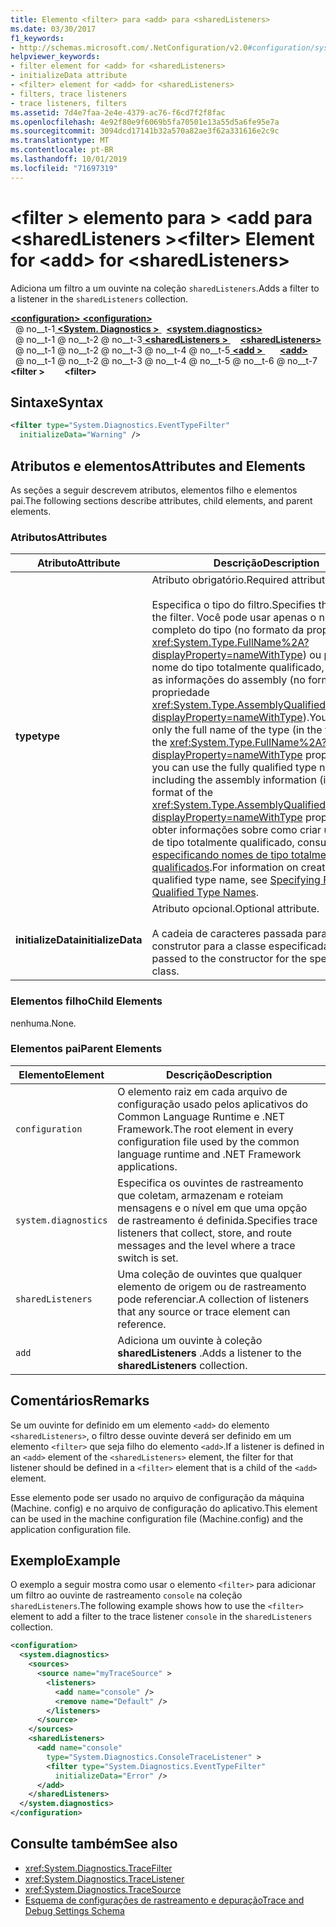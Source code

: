 ```yaml
---
title: Elemento <filter> para <add> para <sharedListeners>
ms.date: 03/30/2017
f1_keywords:
- http://schemas.microsoft.com/.NetConfiguration/v2.0#configuration/system.diagnostics/sharedListeners/add/filter
helpviewer_keywords:
- filter element for <add> for <sharedListeners>
- initializeData attribute
- <filter> element for <add> for <sharedListeners>
- filters, trace listeners
- trace listeners, filters
ms.assetid: 7d4e7faa-2e4e-4379-ac76-f6cd7f2f8fac
ms.openlocfilehash: 4e92f80e9f6069b5fa70501e13a55d5a6fe95e7a
ms.sourcegitcommit: 3094dcd17141b32a570a82ae3f62a331616e2c9c
ms.translationtype: MT
ms.contentlocale: pt-BR
ms.lasthandoff: 10/01/2019
ms.locfileid: "71697319"
---
```

# <a name="filter-element-for-add-for-sharedlisteners"></a><span data-ttu-id="8d0bd-102">\<filter > elemento para > \<add para \<sharedListeners ></span><span class="sxs-lookup"><span data-stu-id="8d0bd-102">\<filter> Element for \<add> for \<sharedListeners></span></span>
<span data-ttu-id="8d0bd-103">Adiciona um filtro a um ouvinte na coleção `sharedListeners`.</span><span class="sxs-lookup"><span data-stu-id="8d0bd-103">Adds a filter to a listener in the `sharedListeners` collection.</span></span>  
  
[<span data-ttu-id="8d0bd-104"> **\<configuration>** </span><span class="sxs-lookup"><span data-stu-id="8d0bd-104">**\<configuration>**</span></span>](../configuration-element.md)  
<span data-ttu-id="8d0bd-105">&nbsp; @ no__t-1[ **\<System. Diagnostics >** ](system-diagnostics-element.md)</span><span class="sxs-lookup"><span data-stu-id="8d0bd-105">&nbsp;&nbsp;[**\<system.diagnostics>**](system-diagnostics-element.md)</span></span>  
<span data-ttu-id="8d0bd-106">&nbsp; @ no__t-1 @ no__t-2 @ no__t-3[ **\<sharedListeners >** ](sharedlisteners-element.md)</span><span class="sxs-lookup"><span data-stu-id="8d0bd-106">&nbsp;&nbsp;&nbsp;&nbsp;[**\<sharedListeners>**](sharedlisteners-element.md)</span></span>  
<span data-ttu-id="8d0bd-107">&nbsp; @ no__t-1 @ no__t-2 @ no__t-3 @ no__t-4 @ no__t-5[ **\<add >** ](add-element-for-sharedlisteners.md)</span><span class="sxs-lookup"><span data-stu-id="8d0bd-107">&nbsp;&nbsp;&nbsp;&nbsp;&nbsp;&nbsp;[**\<add>**](add-element-for-sharedlisteners.md)</span></span>  
<span data-ttu-id="8d0bd-108">&nbsp; @ no__t-1 @ no__t-2 @ no__t-3 @ no__t-4 @ no__t-5 @ no__t-6 @ no__t-7 **\<filter >**</span><span class="sxs-lookup"><span data-stu-id="8d0bd-108">&nbsp;&nbsp;&nbsp;&nbsp;&nbsp;&nbsp;&nbsp;&nbsp;**\<filter>**</span></span>  
  
## <a name="syntax"></a><span data-ttu-id="8d0bd-109">Sintaxe</span><span class="sxs-lookup"><span data-stu-id="8d0bd-109">Syntax</span></span>  
  
```xml  
<filter type="System.Diagnostics.EventTypeFilter"   
  initializeData="Warning" />  
```  
  
## <a name="attributes-and-elements"></a><span data-ttu-id="8d0bd-110">Atributos e elementos</span><span class="sxs-lookup"><span data-stu-id="8d0bd-110">Attributes and Elements</span></span>  
 <span data-ttu-id="8d0bd-111">As seções a seguir descrevem atributos, elementos filho e elementos pai.</span><span class="sxs-lookup"><span data-stu-id="8d0bd-111">The following sections describe attributes, child elements, and parent elements.</span></span>  
  
### <a name="attributes"></a><span data-ttu-id="8d0bd-112">Atributos</span><span class="sxs-lookup"><span data-stu-id="8d0bd-112">Attributes</span></span>  
  
|<span data-ttu-id="8d0bd-113">Atributo</span><span class="sxs-lookup"><span data-stu-id="8d0bd-113">Attribute</span></span>|<span data-ttu-id="8d0bd-114">Descrição</span><span class="sxs-lookup"><span data-stu-id="8d0bd-114">Description</span></span>|  
|---------------|-----------------|  
|<span data-ttu-id="8d0bd-115">**type**</span><span class="sxs-lookup"><span data-stu-id="8d0bd-115">**type**</span></span>|<span data-ttu-id="8d0bd-116">Atributo obrigatório.</span><span class="sxs-lookup"><span data-stu-id="8d0bd-116">Required attribute.</span></span><br /><br /> <span data-ttu-id="8d0bd-117">Especifica o tipo do filtro.</span><span class="sxs-lookup"><span data-stu-id="8d0bd-117">Specifies the type of the filter.</span></span> <span data-ttu-id="8d0bd-118">Você pode usar apenas o nome completo do tipo (no formato da propriedade <xref:System.Type.FullName%2A?displayProperty=nameWithType>) ou pode usar o nome do tipo totalmente qualificado, incluindo as informações do assembly (no formato da propriedade <xref:System.Type.AssemblyQualifiedName%2A?displayProperty=nameWithType>).</span><span class="sxs-lookup"><span data-stu-id="8d0bd-118">You can use only the full name of the type (in the format of the <xref:System.Type.FullName%2A?displayProperty=nameWithType> property), or you can use the fully qualified type name including the assembly information (in the format of the <xref:System.Type.AssemblyQualifiedName%2A?displayProperty=nameWithType> property).</span></span> <span data-ttu-id="8d0bd-119">Para obter informações sobre como criar um nome de tipo totalmente qualificado, consulte [especificando nomes de tipo totalmente qualificados](../../../reflection-and-codedom/specifying-fully-qualified-type-names.md).</span><span class="sxs-lookup"><span data-stu-id="8d0bd-119">For information on creating a fully qualified type name, see [Specifying Fully Qualified Type Names](../../../reflection-and-codedom/specifying-fully-qualified-type-names.md).</span></span>|  
|<span data-ttu-id="8d0bd-120">**initializeData**</span><span class="sxs-lookup"><span data-stu-id="8d0bd-120">**initializeData**</span></span>|<span data-ttu-id="8d0bd-121">Atributo opcional.</span><span class="sxs-lookup"><span data-stu-id="8d0bd-121">Optional attribute.</span></span><br /><br /> <span data-ttu-id="8d0bd-122">A cadeia de caracteres passada para o construtor para a classe especificada.</span><span class="sxs-lookup"><span data-stu-id="8d0bd-122">The string passed to the constructor for the specified class.</span></span>|  
  
### <a name="child-elements"></a><span data-ttu-id="8d0bd-123">Elementos filho</span><span class="sxs-lookup"><span data-stu-id="8d0bd-123">Child Elements</span></span>  
 <span data-ttu-id="8d0bd-124">nenhuma.</span><span class="sxs-lookup"><span data-stu-id="8d0bd-124">None.</span></span>  
  
### <a name="parent-elements"></a><span data-ttu-id="8d0bd-125">Elementos pai</span><span class="sxs-lookup"><span data-stu-id="8d0bd-125">Parent Elements</span></span>  
  
|<span data-ttu-id="8d0bd-126">Elemento</span><span class="sxs-lookup"><span data-stu-id="8d0bd-126">Element</span></span>|<span data-ttu-id="8d0bd-127">Descrição</span><span class="sxs-lookup"><span data-stu-id="8d0bd-127">Description</span></span>|  
|-------------|-----------------|  
|`configuration`|<span data-ttu-id="8d0bd-128">O elemento raiz em cada arquivo de configuração usado pelos aplicativos do Common Language Runtime e .NET Framework.</span><span class="sxs-lookup"><span data-stu-id="8d0bd-128">The root element in every configuration file used by the common language runtime and .NET Framework applications.</span></span>|  
|`system.diagnostics`|<span data-ttu-id="8d0bd-129">Especifica os ouvintes de rastreamento que coletam, armazenam e roteiam mensagens e o nível em que uma opção de rastreamento é definida.</span><span class="sxs-lookup"><span data-stu-id="8d0bd-129">Specifies trace listeners that collect, store, and route messages and the level where a trace switch is set.</span></span>|  
|`sharedListeners`|<span data-ttu-id="8d0bd-130">Uma coleção de ouvintes que qualquer elemento de origem ou de rastreamento pode referenciar.</span><span class="sxs-lookup"><span data-stu-id="8d0bd-130">A collection of listeners that any source or trace element can reference.</span></span>|  
|`add`|<span data-ttu-id="8d0bd-131">Adiciona um ouvinte à coleção **sharedListeners** .</span><span class="sxs-lookup"><span data-stu-id="8d0bd-131">Adds a listener to the **sharedListeners** collection.</span></span>|  
  
## <a name="remarks"></a><span data-ttu-id="8d0bd-132">Comentários</span><span class="sxs-lookup"><span data-stu-id="8d0bd-132">Remarks</span></span>  
 <span data-ttu-id="8d0bd-133">Se um ouvinte for definido em um elemento `<add>` do elemento `<sharedListeners>`, o filtro desse ouvinte deverá ser definido em um elemento `<filter>` que seja filho do elemento `<add>`.</span><span class="sxs-lookup"><span data-stu-id="8d0bd-133">If a listener is defined in an `<add>` element of the `<sharedListeners>` element, the filter for that listener should be defined in a `<filter>` element that is a child of the `<add>` element.</span></span>  
  
 <span data-ttu-id="8d0bd-134">Esse elemento pode ser usado no arquivo de configuração da máquina (Machine. config) e no arquivo de configuração do aplicativo.</span><span class="sxs-lookup"><span data-stu-id="8d0bd-134">This element can be used in the machine configuration file (Machine.config) and the application configuration file.</span></span>  
  
## <a name="example"></a><span data-ttu-id="8d0bd-135">Exemplo</span><span class="sxs-lookup"><span data-stu-id="8d0bd-135">Example</span></span>  
 <span data-ttu-id="8d0bd-136">O exemplo a seguir mostra como usar o elemento `<filter>` para adicionar um filtro ao ouvinte de rastreamento `console` na coleção `sharedListeners`.</span><span class="sxs-lookup"><span data-stu-id="8d0bd-136">The following example shows how to use the `<filter>` element to add a filter to the trace listener `console` in the `sharedListeners` collection.</span></span>  
  
```xml  
<configuration>  
  <system.diagnostics>  
    <sources>  
      <source name="myTraceSource" >  
        <listeners>  
          <add name="console" />  
          <remove name="Default" />  
        </listeners>  
      </source>  
    </sources>  
    <sharedListeners>  
      <add name="console"   
        type="System.Diagnostics.ConsoleTraceListener" >  
        <filter type="System.Diagnostics.EventTypeFilter"   
          initializeData="Error" />  
      </add>  
    </sharedListeners>  
  </system.diagnostics>  
</configuration>  
```  
  
## <a name="see-also"></a><span data-ttu-id="8d0bd-137">Consulte também</span><span class="sxs-lookup"><span data-stu-id="8d0bd-137">See also</span></span>

- <xref:System.Diagnostics.TraceFilter>
- <xref:System.Diagnostics.TraceListener>
- <xref:System.Diagnostics.TraceSource>
- [<span data-ttu-id="8d0bd-138">Esquema de configurações de rastreamento e depuração</span><span class="sxs-lookup"><span data-stu-id="8d0bd-138">Trace and Debug Settings Schema</span></span>](index.md)
